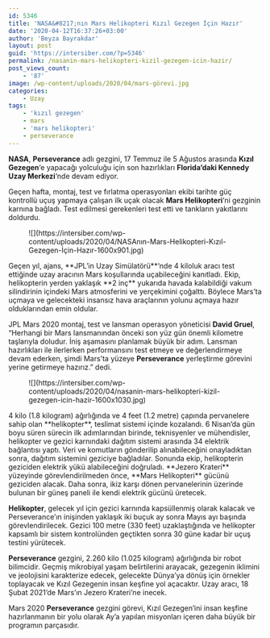 ```yaml
---
id: 5346
title: 'NASA&#8217;nın Mars Helikopteri Kızıl Gezegen İçin Hazır'
date: '2020-04-12T16:37:26+03:00'
author: 'Beyza Bayrakdar'
layout: post
guid: 'https://intersiber.com/?p=5346'
permalink: /nasanin-mars-helikopteri-kizil-gezegen-icin-hazir/
post_views_count:
    - '87'
image: /wp-content/uploads/2020/04/mars-görevi.jpg
categories:
    - Uzay
tags:
    - 'kızıl gezegen'
    - mars
    - 'mars helikopteri'
    - perseverance
---
```


**NASA**, **Perseverance** adlı gezgini, 17 Temmuz ile 5 Ağustos arasında **Kızıl Gezegen**‘e yapacağı yolculuğu için son hazırlıkları **Florida’daki Kennedy Uzay Merkezi**‘nde devam ediyor.

Geçen hafta, montaj, test ve fırlatma operasyonları ekibi tarihte güç kontrollü uçuş yapmaya çalışan ilk uçak olacak **Mars Helikopteri**‘ni gezginin karnına bağladı. Test edilmesi gerekenleri test etti ve tankların yakıtlarını doldurdu.

<figure class="wp-block-image size-large">![](https://intersiber.com/wp-content/uploads/2020/04/NASAnın-Mars-Helikopteri-Kızıl-Gezegen-İçin-Hazır-1600x901.jpg)</figure>Geçen yıl, ajans, **JPL’in Uzay Simülatörü**‘nde 4 kiloluk aracı test ettiğinde uzay aracının Mars koşullarında uçabileceğini kanıtladı. Ekip, helikopterin yerden yaklaşık **2 inç** yukarıda havada kalabildiği vakum silindirinin içindeki Mars atmosferini ve yerçekimini çoğalttı. Böylece Mars’ta uçmaya ve gelecekteki insansız hava araçlarının yolunu açmaya hazır olduklarından emin oldular.

JPL Mars 2020 montaj, test ve lansman operasyon yöneticisi **David Gruel**, “Herhangi bir Mars lansmanından önceki son yüz gün önemli kilometre taşlarıyla doludur. İniş aşamasını planlamak büyük bir adım. Lansman hazırlıkları ile ilerlerken performansını test etmeye ve değerlendirmeye devam ederken, şimdi Mars’ta yüzeye **Perseverance** yerleştirme görevini yerine getirmeye hazırız.” dedi.

<figure class="wp-block-image size-large">![](https://intersiber.com/wp-content/uploads/2020/04/nasanin-mars-helikopteri-kizil-gezegen-icin-hazir-1600x1030.jpg)</figure>4 kilo (1.8 kilogram) ağırlığında ve 4 feet (1.2 metre) çapında pervanelere sahip olan **helikopter**, teslimat sistemi içinde kozalandı. 6 Nisan’da gün boyu süren sürecin ilk adımlarından birinde, teknisyenler ve mühendisler, helikopter ve gezici karnındaki dağıtım sistemi arasında 34 elektrik bağlantısı yaptı. Veri ve komutların gönderilip alınabileceğini onayladıktan sonra, dağıtım sistemini geziciye bağladılar. Sonunda ekip, helikopterin geziciden elektrik yükü alabileceğini doğruladı. **Jezero Krateri** yüzeyinde görevlendirilmeden önce, **Mars Helikopteri** gücünü geziciden alacak. Daha sonra, ikiz karşı dönen pervanelerinin üzerinde bulunan bir güneş paneli ile kendi elektrik gücünü üretecek.

**Helikopter**, gelecek yıl için gezici karnında kapsüllenmiş olarak kalacak ve Perseverance’ın inişinden yaklaşık iki buçuk ay sonra Mayıs ayı başında görevlendirilecek. Gezici 100 metre (330 feet) uzaklaştığında ve helikopter kapsamlı bir sistem kontrolünden geçtikten sonra 30 güne kadar bir uçuş testini yürütecek.

**Perseverance** gezgini, 2.260 kilo (1.025 kilogram) ağırlığında bir robot bilimcidir. Geçmiş mikrobiyal yaşam belirtilerini arayacak, gezegenin iklimini ve jeolojisini karakterize edecek, gelecekte Dünya’ya dönüş için örnekler toplayacak ve Kızıl Gezegenin insan keşfine yol açacaktır. Uzay aracı, 18 Şubat 2021’de Mars’ın Jezero Krateri’ne inecek.

Mars 2020 **Perseverance** gezgini görevi, Kızıl Gezegen’ini insan keşfine hazırlanmanın bir yolu olarak Ay’a yapılan misyonları içeren daha büyük bir programın parçasıdır.